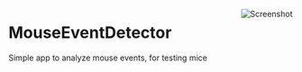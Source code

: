 <img src="https://github.com/avogelba/MouseEventDetector/scrnshot.jpg"
 alt="Screenshot" title="Screenshot" align="right" />

# MouseEventDetector
Simple app to analyze mouse events, for testing mice

